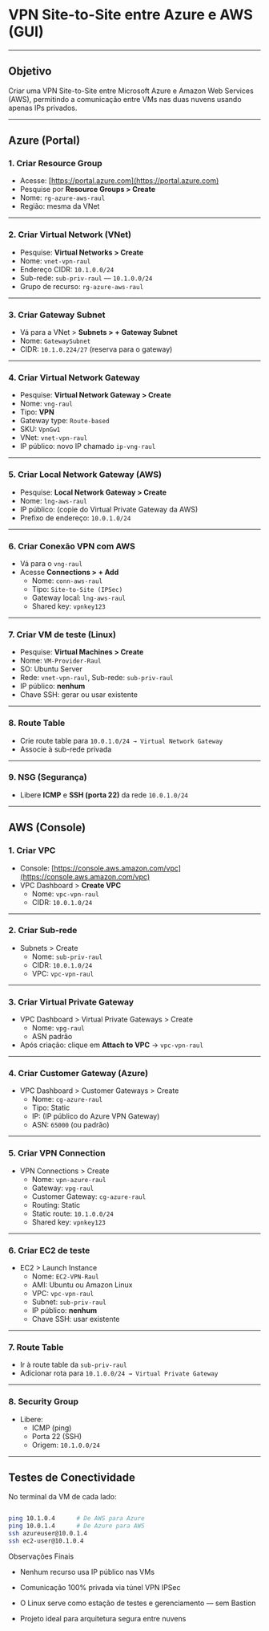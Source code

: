 #  VPN Site-to-Site entre Azure e AWS (GUI)

---

##  Objetivo
Criar uma VPN Site-to-Site entre Microsoft Azure e Amazon Web Services (AWS), permitindo a comunicação entre VMs nas duas nuvens usando apenas IPs privados.

---

##  Azure (Portal)

### 1. Criar Resource Group
- Acesse: [https://portal.azure.com](https://portal.azure.com)
- Pesquise por **Resource Groups > Create**
- Nome: `rg-azure-aws-raul`
- Região: mesma da VNet

---

### 2. Criar Virtual Network (VNet)
- Pesquise: **Virtual Networks > Create**
- Nome: `vnet-vpn-raul`
- Endereço CIDR: `10.1.0.0/24`
- Sub-rede: `sub-priv-raul` — `10.1.0.0/24`
- Grupo de recurso: `rg-azure-aws-raul`

---

### 3. Criar Gateway Subnet
- Vá para a VNet > **Subnets > + Gateway Subnet**
- Nome: `GatewaySubnet`
- CIDR: `10.1.0.224/27` (reserva para o gateway)

---

### 4. Criar Virtual Network Gateway
- Pesquise: **Virtual Network Gateway > Create**
- Nome: `vng-raul`
- Tipo: **VPN**
- Gateway type: `Route-based`
- SKU: `VpnGw1`
- VNet: `vnet-vpn-raul`
- IP público: novo IP chamado `ip-vng-raul`

---

### 5. Criar Local Network Gateway (AWS)
- Pesquise: **Local Network Gateway > Create**
- Nome: `lng-aws-raul`
- IP público: (copie do Virtual Private Gateway da AWS)
- Prefixo de endereço: `10.0.1.0/24`

---

### 6. Criar Conexão VPN com AWS
- Vá para o `vng-raul`
- Acesse **Connections > + Add**
  - Nome: `conn-aws-raul`
  - Tipo: `Site-to-Site (IPSec)`
  - Gateway local: `lng-aws-raul`
  - Shared key: `vpnkey123`

---

### 7. Criar VM de teste (Linux)
- Pesquise: **Virtual Machines > Create**
- Nome: `VM-Provider-Raul`
- SO: Ubuntu Server
- Rede: `vnet-vpn-raul`, Sub-rede: `sub-priv-raul`
- IP público: **nenhum**
- Chave SSH: gerar ou usar existente

---

### 8. Route Table
- Crie route table para `10.0.1.0/24 → Virtual Network Gateway`
- Associe à sub-rede privada

---

### 9. NSG (Segurança)
- Libere **ICMP** e **SSH (porta 22)** da rede `10.0.1.0/24`

---

##  AWS (Console)

### 1. Criar VPC
- Console: [https://console.aws.amazon.com/vpc](https://console.aws.amazon.com/vpc)
- VPC Dashboard > **Create VPC**
  - Nome: `vpc-vpn-raul`
  - CIDR: `10.0.1.0/24`

---

### 2. Criar Sub-rede
- Subnets > Create
  - Nome: `sub-priv-raul`
  - CIDR: `10.0.1.0/24`
  - VPC: `vpc-vpn-raul`

---

### 3. Criar Virtual Private Gateway
- VPC Dashboard > Virtual Private Gateways > Create
  - Nome: `vpg-raul`
  - ASN padrão
- Após criação: clique em **Attach to VPC** → `vpc-vpn-raul`

---

### 4. Criar Customer Gateway (Azure)
- VPC Dashboard > Customer Gateways > Create
  - Nome: `cg-azure-raul`
  - Tipo: Static
  - IP: (IP público do Azure VPN Gateway)
  - ASN: `65000` (ou padrão)

---

### 5. Criar VPN Connection
- VPN Connections > Create
  - Nome: `vpn-azure-raul`
  - Gateway: `vpg-raul`
  - Customer Gateway: `cg-azure-raul`
  - Routing: Static
  - Static route: `10.1.0.0/24`
  - Shared key: `vpnkey123`

---

### 6. Criar EC2 de teste
- EC2 > Launch Instance
  - Nome: `EC2-VPN-Raul`
  - AMI: Ubuntu ou Amazon Linux
  - VPC: `vpc-vpn-raul`
  - Subnet: `sub-priv-raul`
  - IP público: **nenhum**
  - Chave SSH: usar existente

---

### 7. Route Table
- Ir à route table da `sub-priv-raul`
- Adicionar rota para `10.1.0.0/24 → Virtual Private Gateway`

---

### 8. Security Group
- Libere:
  - ICMP (ping)
  - Porta 22 (SSH)
  - Origem: `10.1.0.0/24`

---

##  Testes de Conectividade

No terminal da VM de cada lado:

```bash

ping 10.1.0.4      # De AWS para Azure
ping 10.0.1.4      # De Azure para AWS
ssh azureuser@10.0.1.4
ssh ec2-user@10.1.0.4

```


Observações Finais

- Nenhum recurso usa IP público nas VMs

- Comunicação 100% privada via túnel VPN IPSec

- O Linux serve como estação de testes e gerenciamento — sem Bastion

- Projeto ideal para arquitetura segura entre nuvens
